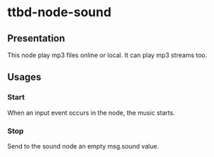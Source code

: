 # ttbd-node-sound

## Presentation
This node play mp3 files online or local. It can play mp3 streams too.

## Usages

### Start
When an input event occurs in the node, the music starts.

### Stop
Send to the sound node an empty msg.sound value.
